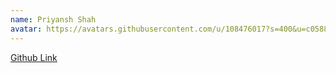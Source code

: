 ```yaml
---
name: Priyansh Shah
avatar: https://avatars.githubusercontent.com/u/108476017?s=400&u=c058835691623b1d4291fd038f6a3560d4797f81&v=4
---
```

<AuthorDetail>

<!-- desc -->

[Github Link](https://github.com/priyanshshah2442)
</AuthorDetail>